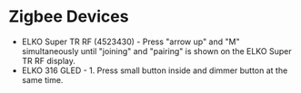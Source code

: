 # Zigbee Devices
* ELKO Super TR RF (4523430) - Press "arrow up" and "M" simultaneously until "joining" and "pairing" is shown on the ELKO Super TR RF display.
* ELKO 316 GLED - 1. Press small button inside and dimmer button at the same time.
